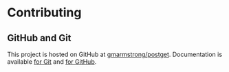 # Contributing

## GitHub and Git

This project is hosted on GitHub at
[gmarmstrong/postget](https://github.com/gmarmstrong/postget).  Documentation
is available [for Git](https://git-scm.com/doc) and [for
GitHub](https://help.github.com).

<!-- ## TODO Creating issues and pull requests -->

<!-- ## TODO Writing for PostGet -->

<!-- ## TODO Setting up a development environment -->

<!-- ## TODO Making changes to PostGet -->

<!-- ## TODO Testing changes to PostGet -->

<!-- ## TODO Developing PostGet plugins -->

<!-- # TODO Changelogs, releases, and versioning -->

<!-- # TODO Coding style -->

<!-- # TODO Relevant documentation -->
